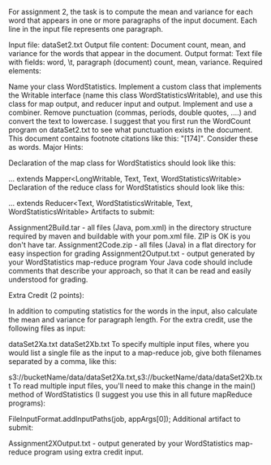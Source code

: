 For assignment 2, the task is to compute the mean and variance for each word that appears in one or more paragraphs of the input document. Each line in the input file represents one paragraph.

Input file: dataSet2.txt
Output file content: Document count, mean, and variance for the words that appear in the document.
Output format: Text file with fields: word, \t, paragraph (document) count, mean, variance.
Required elements:

Name your class WordStatistics.
Implement a custom class that implements the Writable interface (name this class WordStatisticsWritable), and use this class for map output, and reducer input and output.
Implement and use a combiner.
Remove punctuation (commas, periods, double quotes, ....) and convert the text to lowercase. I suggest that you first run the WordCount program on dataSet2.txt to see what punctuation exists in the document. This document contains footnote citations like this:  "[174]".  Consider these as words.
Major Hints:

Declaration of the map class for WordStatistics should look like this:

... extends Mapper<LongWritable, Text, Text, WordStatisticsWritable>
Declaration of the reduce class for WordStatistics should look like this:

... extends Reducer<Text, WordStatisticsWritable, Text, WordStatisticsWritable>
Artifacts to submit:

Assignment2Build.tar - all files (Java, pom.xml) in the directory structure required by maven and buildable with your pom.xml file. ZIP is OK is you don't have tar.
Assignment2Code.zip - all files (Java) in a flat directory for easy inspection for grading
Assignment2Output.txt - output generated by your WordStatistics map-reduce program
Your Java code should include comments that describe your approach, so that it can be read and easily understood for grading.

Extra Credit (2 points):

In addition to computing statistics for the words in the input, also calculate the mean and variance for paragraph length. For the extra credit, use the following files as input:

dataSet2Xa.txt
dataSet2Xb.txt
To specify multiple input files, where you would list a single file as the input to a map-reduce job, give both filenames separated by a comma, like this:

s3://bucketName/data/dataSet2Xa.txt,s3://bucketName/data/dataSet2Xb.txt
To read multiple input files, you'll need to make this change in the main() method of WordStatistics (I suggest you use this in all future mapReduce programs):

FileInputFormat.addInputPaths(job, appArgs[0]);
Additional artifact to submit:

Assignment2XOutput.txt - output generated by your WordStatistics map-reduce program using extra credit input.   
